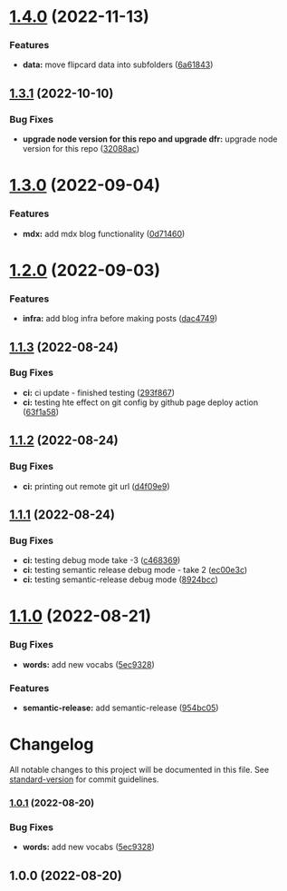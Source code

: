 # [1.4.0](https://github.com/mydatahack/mydatahack-blog-site-gatsby/compare/v1.3.1...v1.4.0) (2022-11-13)


### Features

* **data:** move flipcard data into subfolders ([6a61843](https://github.com/mydatahack/mydatahack-blog-site-gatsby/commit/6a61843d94a84eb09c3fd97867a5359a5c4ad041))

## [1.3.1](https://github.com/mydatahack/mydatahack-blog-site-gatsby/compare/v1.3.0...v1.3.1) (2022-10-10)


### Bug Fixes

* **upgrade node version for this repo and upgrade dfr:** upgrade node version for this repo ([32088ac](https://github.com/mydatahack/mydatahack-blog-site-gatsby/commit/32088acc7355d596cb2f2e3594f50be999e4c44c))

# [1.3.0](https://github.com/mydatahack/mydatahack-blog-site-gatsby/compare/v1.2.0...v1.3.0) (2022-09-04)


### Features

* **mdx:** add mdx blog functionality ([0d71460](https://github.com/mydatahack/mydatahack-blog-site-gatsby/commit/0d714605fe84631a488a236915ec137461fa47a5))

# [1.2.0](https://github.com/mydatahack/mydatahack-blog-site-gatsby/compare/v1.1.3...v1.2.0) (2022-09-03)


### Features

* **infra:** add blog infra before making posts ([dac4749](https://github.com/mydatahack/mydatahack-blog-site-gatsby/commit/dac47499654978db2b7b72b95cfdd2729dd46401))

## [1.1.3](https://github.com/mydatahack/mydatahack-blog-site-gatsby/compare/v1.1.2...v1.1.3) (2022-08-24)


### Bug Fixes

* **ci:** ci update - finished testing ([293f867](https://github.com/mydatahack/mydatahack-blog-site-gatsby/commit/293f867948fdc1af03ae4ec4fe43efe4ced69fe3))
* **ci:** testing hte effect on git config by github page deploy action ([63f1a58](https://github.com/mydatahack/mydatahack-blog-site-gatsby/commit/63f1a58a728f84e2dc72a9dde49191c011568360))

## [1.1.2](https://github.com/mydatahack/mydatahack-blog-site-gatsby/compare/v1.1.1...v1.1.2) (2022-08-24)


### Bug Fixes

* **ci:** printing out remote git url ([d4f09e9](https://github.com/mydatahack/mydatahack-blog-site-gatsby/commit/d4f09e9eb1c9e45abbc8c613afeec96637a77069))

## [1.1.1](https://github.com/mydatahack/mydatahack-blog-site-gatsby/compare/v1.1.0...v1.1.1) (2022-08-24)


### Bug Fixes

* **ci:** testing debug mode take -3 ([c468369](https://github.com/mydatahack/mydatahack-blog-site-gatsby/commit/c468369f76e93f3cea560d04bbf8218509eab019))
* **ci:** testing semantic release debug mode - take 2 ([ec00e3c](https://github.com/mydatahack/mydatahack-blog-site-gatsby/commit/ec00e3c727fc9e890a7687aee74213199b603bb7))
* **ci:** testing semantic-release debug mode ([8924bcc](https://github.com/mydatahack/mydatahack-blog-site-gatsby/commit/8924bccd93ffdd4c8cc66beecf6ce5b8a3c603c2))

# [1.1.0](https://github.com/mydatahack/mydatahack-blog-site-gatsby/compare/v1.0.0...v1.1.0) (2022-08-21)


### Bug Fixes

* **words:** add new vocabs ([5ec9328](https://github.com/mydatahack/mydatahack-blog-site-gatsby/commit/5ec932884b6d00079548da705edfafb5ef9e07f4))


### Features

* **semantic-release:** add semantic-release ([954bc05](https://github.com/mydatahack/mydatahack-blog-site-gatsby/commit/954bc0589cd5e6ecf781e820bac7e0b0cdf725a5))

# Changelog

All notable changes to this project will be documented in this file. See [standard-version](https://github.com/conventional-changelog/standard-version) for commit guidelines.

### [1.0.1](https://github.com/mydatahack/mydatahack-blog-site-gatsby/compare/v1.0.0...v1.0.1) (2022-08-20)

### Bug Fixes

- **words:** add new vocabs ([5ec9328](https://github.com/mydatahack/mydatahack-blog-site-gatsby/commit/5ec932884b6d00079548da705edfafb5ef9e07f4))

## 1.0.0 (2022-08-20)
